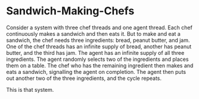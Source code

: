 # Sandwich-Making-Chefs

Consider a system with three chef threads and one agent thread. 
Each chef continuously makes a sandwich and then eats it. But to make and eat a sandwich, the chef needs three ingredients: bread, peanut butter, and jam. 
One of the chef threads has an infinite supply of bread, another has peanut butter, and the third has jam. 
The agent has an infinite supply of all three ingredients. The agent randomly selects two of the ingredients and places them on a table. 
The chef who has the remaining ingredient then makes and eats a sandwich, signalling the agent on completion. 
The agent then puts out another two of the three ingredients, and the cycle repeats.

This is that system.
